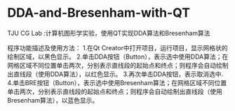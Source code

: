 # DDA-and-Bresenham-with-QT
TJU CG Lab :计算机图形学实验，使用QT实现DDA算法和Bresenham算法

程序功能描述及使用方法：
1.在Qt Creator中打开项目，运行项目，显示网格状的绘制区域，以黑色显示。
2.单击DDA按钮（Button），表示选中使用DDA算法；在网格区域不同位置单击两次，分别表示直线段的起始点和终点；则程序会自动绘制出直线段（使用DDA算法），以红色显示。
3.再次单击DDA按钮，表示取消选中.
4.单击BRE按钮（Button），表示选中使用Bresenham算法；在网格区域不同位置单击两次，分别表示直线段的起始点和终点；则程序会自动绘制出直线段（使用Bresenham算法），以蓝色显示。
